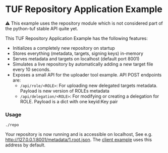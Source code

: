 # TUF Repository Application Example

:warning: This example uses the repository module which is not considered
part of the python-tuf stable API quite yet.

This TUF Repository Application Example has the following features:
- Initializes a completely new repository on startup
- Stores everything (metadata, targets, signing keys) in-memory
- Serves metadata and targets on localhost (default port 8001)
- Simulates a live repository by automatically adding a new target
  file every 10 seconds.
- Exposes a small API for the uploader tool example. API POST endpoints are:
  - `/api/role/<ROLE>`: For uploading new delegated targets metadata. Payload
    is new version of ROLEs metadata
  - `/api/delegation/<ROLE>`: For modifying or creating a delegation for ROLE.
    Payload is a dict with one keyid:Key pair

### Usage

```console
./repo
```
Your repository is now running and is accessible on localhost, See e.g.
http://127.0.0.1:8001/metadata/1.root.json. The
[client example](../client/README.md) uses this address by default.
